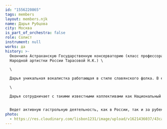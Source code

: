 ```yaml
---
id: "1556220865"
tags: members
layout: members.njk
name: Дарья Рубцова
city: Москва
is_part_of_orchestra: false
role: Солист
instrument: null
works: да
history: >-
  Окончила Астраханскую Государственную консерваторию (класс профессора,
  Народной артистки России Тарасовой Н.К.) \

  \

  Дарья уникальная вокалистка работающая в стиле славянского фолка. В ее репертуаре песни русской старины, обработки и стилизации, русские романсы и т.д. \

  \

  Дарья сотрудничает с такими известными коллективами как Национальный академический оркестр народных инструментов России им. Н.П.Осипова под руководством Народного артиста России Андропова В.П., оркестр народных инструментов «душа России» под руководством В.Шкуровского, Государственный оркестр народных инструментов под руководством А.Шипитько, секстет балалаек НАОНИР им. П.Н. Осипова, ансамбль молодых виртуозов НАОНИР им.Н.П.Осипова.


  Ведет активную гастрольную деятельность, как в России, так и за рубежом. Работала на таких известных площадках как: КЗ им. Чайковского, Государственный кремлевский дворец, Российский академический театр драмы им. Ф. Волкова (Ярославль), Национальный дворец (Кишинев), Киевская государственная консерватория им. П.Чайковского, Международный дом музыки.
photo:
  - https://res.cloudinary.com/lisbon1231/image/upload/v1621436037/43ca7d1c95f894d0a377bc42fcd69a6c_zovwh2.jpg
---
```

